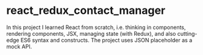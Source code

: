 # react_redux_contact_manager
In this project I learned React from scratch, i.e. thinking in components, rendering components, JSX, managing state (with Redux), and also cutting-edge ES6 syntax and constructs. The project uses JSON placeholder as a mock API.

